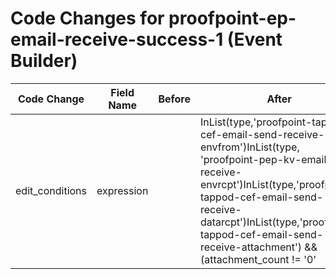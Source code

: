 # Code Changes for proofpoint-ep-email-receive-success-1 (Event Builder)

| Code Change | Field Name | Before | After |
|-------------|------------|--------|-------|
| edit_conditions | expression |  | InList(type,'proofpoint-tappod-cef-email-send-receive-envfrom')InList(type, 'proofpoint-pep-kv-email-receive-envrcpt')InList(type,'proofpoint-tappod-cef-email-send-receive-datarcpt')InList(type,'proofpoint-tappod-cef-email-send-receive-attachment') && (attachment_count != '0' || exists(email_attachment))InList(type,'proofpoint-tappod-cef-email-send-receive-run')InList(type,'proofpoint-tappod-cef-email-send-receive-runfrom')InList(type,'proofpoint-tappod-cef-email-send-receive-msg') && InList(action, 'continue', 'redirect') && ContainsAny(direction, 'default_inbound') |